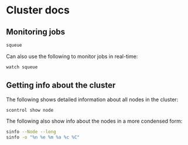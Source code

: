 # Cluster docs

## Monitoring jobs

```bash
squeue
```

Can also use the following to monitor jobs in real-time:

```bash
watch squeue
```

## Getting info about the cluster

The following shows detailed information about all nodes in the cluster:

```bash
scontrol show node
```

The following also show info about the nodes in a more condensed form:

```bash
sinfo --Node --long
sinfo -o "%n %e %m %a %c %C"
```
